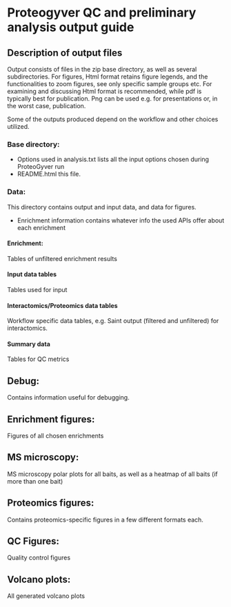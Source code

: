 # Proteogyver QC and preliminary analysis output guide
## Description of output files
Output consists of files in the zip base directory, as well as several subdirectories. For figures, Html format retains figure legends, and the functionalities to zoom figures, see only specific sample groups etc. For examining and discussing Html format is recommended, while pdf is typically best for publication. Png can be used e.g. for presentations or, in the worst case, publication.

Some of the outputs produced depend on the workflow and other choices utilized.
### Base directory:
- Options used in analysis.txt lists all the input options chosen during ProteoGyver run
- README.html this file.
### Data:
This directory contains output and input data, and data for figures.
- Enrichment information contains whatever info the used APIs offer about each enrichment
#### Enrichment:
Tables of unfiltered enrichment results
#### Input data tables
Tables used for input
#### Interactomics/Proteomics data tables
Workflow specific data tables, e.g. Saint output (filtered and unfiltered) for interactomics.
#### Summary data
Tables for QC metrics
## Debug:
Contains information useful for debugging. 
## Enrichment figures:
Figures of all chosen enrichments
## MS microscopy:
MS microscopy polar plots for all baits, as well as a heatmap of all baits (if more than one bait)
## Proteomics figures:
Contains proteomics-specific figures in a few different formats each.
## QC Figures:
Quality control figures
## Volcano plots:
All generated volcano plots


